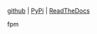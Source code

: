 
[github](https://github.com/eaybek/fpm/) | 
[PyPi](https://pypi.org/project/fpm/) | 
[ReadTheDocs](https://mvrt-fpm.readthedocs-hosted.com/en/latest/)  

fpm  


